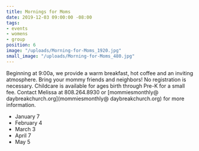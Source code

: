 ```yaml
---
title: Mornings for Moms
date: 2019-12-03 09:00:00 -08:00
tags:
- events
- womens
- group
position: 6
image: "/uploads/Morning-for-Moms_1920.jpg"
small_image: "/uploads/Morning-for-Moms_480.jpg"
---
```


Beginning at 9:00a, we provide a warm breakfast, hot coffee and an inviting atmosphere. Bring your mommy friends and neighbors! No registration is necessary. Childcare is available for ages birth through Pre-K for a small fee. Contact Melissa
at 808.264.8930 or [mommiesmonthly@ daybreakchurch.org](mommiesmonthly@ daybreakchurch.org) for more information.

* January 7
* February 4
* March 3
* April 7
* May 5